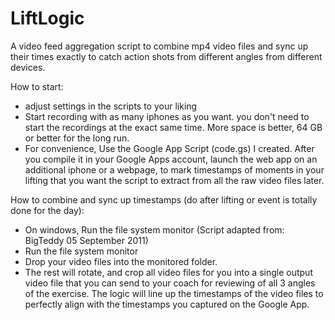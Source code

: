 # LiftLogic
A video feed aggregation script to combine mp4 video files and sync up their times exactly to catch action shots from different angles from different devices.


How to start:
- adjust settings in the scripts to your liking
- Start recording with as many iphones as you want. you don't need to start the recordings at the exact same time. More space is better, 64 GB or better for the long run.
- For convenience, Use the Google App Script (code.gs) I created. After you compile it in your Google Apps account, launch the web app on an additional iphone or a webpage, to mark timestamps of moments in your lifting that you want the script to extract from all the raw video files later.

How to combine and sync up timestamps (do after lifting or event is totally done for the day):
- On windows, Run the file system monitor (Script adapted from: BigTeddy 05 September 2011)
- Run the file system monitor
- Drop your video files into the monitored folder. 
- The rest will rotate, and crop all video files for you into a single output video file that you can send to your coach for reviewing of all 3 angles of the exercise. The logic will line up the timestamps of the video files to perfectly align with the timestamps you captured on the Google App.
